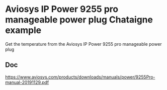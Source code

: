 # Aviosys IP Power 9255 pro manageable power plug Chataigne example

Get the temperature from the Aviosys IP Power 9255 pro manageable power plug

## Doc

https://www.aviosys.com/products/downloads/manuals/power/9255Pro-manual-20191129.pdf

